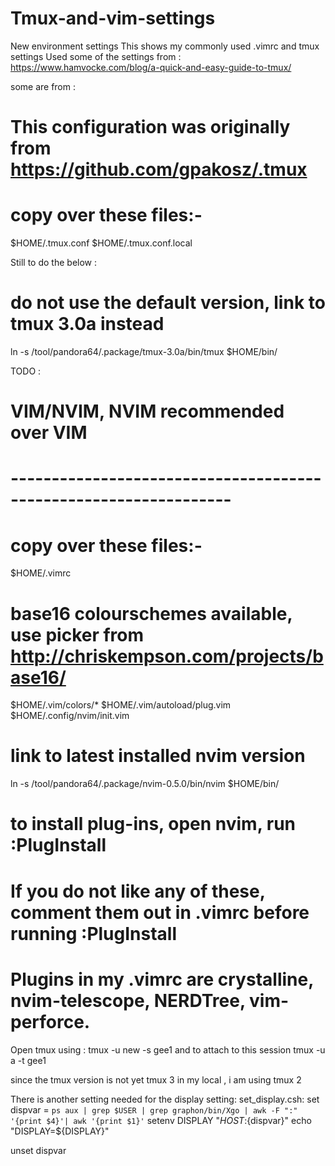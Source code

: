 # Tmux-and-vim-settings
New environment settings
This shows my commonly used .vimrc and tmux settings
Used some of the settings from :
https://www.hamvocke.com/blog/a-quick-and-easy-guide-to-tmux/

some are from :

# This configuration was originally from https://github.com/gpakosz/.tmux
# copy over these files:-
$HOME/.tmux.conf
$HOME/.tmux.conf.local

Still to do the below :
# do not use the default version, link to tmux 3.0a instead
ln -s /tool/pandora64/.package/tmux-3.0a/bin/tmux $HOME/bin/

TODO :
# VIM/NVIM, NVIM recommended over VIM
# -----------------------------------------------------------------
# copy over these files:-
$HOME/.vimrc
# base16 colourschemes available, use picker from http://chriskempson.com/projects/base16/
$HOME/.vim/colors/*
$HOME/.vim/autoload/plug.vim
$HOME/.config/nvim/init.vim
# link to latest installed nvim version
ln -s /tool/pandora64/.package/nvim-0.5.0/bin/nvim $HOME/bin/
# to install plug-ins, open nvim, run :PlugInstall
# If you do not like any of these, comment them out in .vimrc before running :PlugInstall
# Plugins in my .vimrc are crystalline, nvim-telescope, NERDTree, vim-perforce.

Open tmux using :
tmux -u new -s gee1
and to attach to this session
 tmux -u a -t gee1
 
 since the tmux version is not yet tmux 3 in my local , i am using tmux 2
 
 There is another setting needed for the display setting:
set_display.csh:
set dispvar =  `ps aux | grep $USER | grep graphon/bin/Xgo | awk -F ":" '{print $4}'| awk '{print $1}'`
setenv DISPLAY "${HOST}:${dispvar}"
echo "DISPLAY=${DISPLAY}"

unset dispvar

